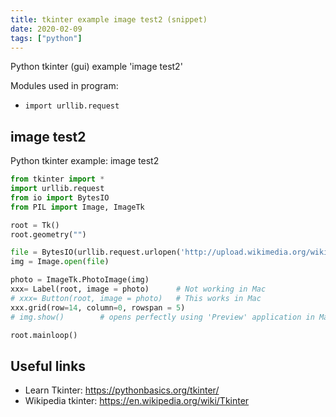 ```yaml
---
title: tkinter example image test2 (snippet)
date: 2020-02-09
tags: ["python"]
---
```

Python tkinter (gui) example 'image test2'


Modules used in program: 
* `import urllib.request`

## image test2

Python tkinter example: image test2

```python
from tkinter import *
import urllib.request
from io import BytesIO
from PIL import Image, ImageTk

root = Tk()
root.geometry("")

file = BytesIO(urllib.request.urlopen('http://upload.wikimedia.org/wikipedia/commons/4/47/PNG_transparency_demonstration_1.png').read())
img = Image.open(file)

photo = ImageTk.PhotoImage(img)
xxx= Label(root, image = photo)      # Not working in Mac
# xxx= Button(root, image = photo)   # This works in Mac
xxx.grid(row=14, column=0, rowspan = 5)
# img.show()        # opens perfectly using 'Preview' application in Mac

root.mainloop()


```

## Useful links

- Learn Tkinter: https://pythonbasics.org/tkinter/
- Wikipedia tkinter: https://en.wikipedia.org/wiki/Tkinter
